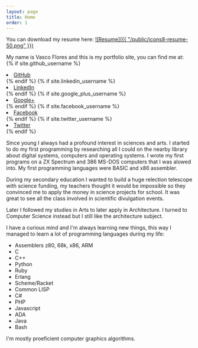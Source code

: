 ```yaml
---
layout: page
title: Home
order: 1
---
```



You can download my resume here:
[![Resume]({{ "/public/icons8-resume-50.png" }})](/public/CV-Europass-20171128-Flores-PT.pdf)

My name is Vasco Flores and this is my portfolio site, you can find me at:
{% if site.github_username %}
  <li>
    <a href="https://github.com/{{ site.github_username }}">
      <i class="fa fa-github"></i> GitHub
    </a>
  </li>
{% endif %}
{% if site.linkedin_username %}
  <li>
    <a href="https://linkedin.com/in/{{ site.linkedin_username }}">
      <i class="fa fa-linkedin"></i> LinkedIn
    </a>
  </li>
{% endif %}
{% if site.google_plus_username %}
  <li>
    <a href="https://plus.google.com/{{ site.google_plus_username }}">
      <i class="fa fa-google-plus"></i> Google+
    </a>
  </li>
{% endif %}
{% if site.facebook_username %}
  <li>
    <a href="https://www.facebook.com/{{ site.facebook_username }}">
      <i class="fa fa-facebook"></i> Facebook
    </a>
  </li>
{% endif %} 
{% if site.twitter_username %}
  <li>
    <a href="https://twitter.com/{{ site.twitter_username }}">
      <i class="fa fa-twitter"></i> Twitter
    </a>
  </li>
{% endif %}

Since young I always had a profound interest in sciences and arts.
I started to do my first programming by researching all I could on the nearby
library about digital systems, computers and operating systems.
I wrote my first programs on a ZX Spectrum and 386 MS-DOS computers that I was
alowed into. My first programming languages were BASIC and x86 assembler.

During my secondary education I wanted to build a huge relection telescope with
science funding, my teachers thought it would be impossible so they convinced me
to apply the money in science projects for school. It was great to see all the
class involved in scientific divulgation events.

Later I followed my studies in Arts to later apply in Architecture. I turned to
Computer Science instead but I still like the architecture subject.

I have a curious mind and I'm always learning new things, this way I managed to
learn a lot of programming languages during my life:
- Assemblers z80, 68k, x86, ARM
- C
- C++
- Python
- Ruby
- Erlang
- Scheme/Racket
- Common LISP
- C#
- PHP
- Javascript
- ADA
- Java
- Bash

I'm mostly proeficient computer graphics algorithms.
